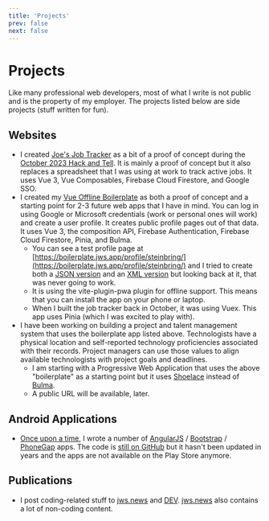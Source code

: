 ```yaml
---
title: 'Projects'
prev: false
next: false
---
```

# Projects

Like many professional web developers, most of what I write is not public and is the property of my employer.  The projects listed below are side projects (stuff written for fun).

## Websites
* I created [Joe's Job Tracker](https://joes-job-tracker.web.app/) as a bit of a proof of concept during the [October 2023 Hack and Tell](https://hackandtell.rocks/events/2023-10/). It is mainly a proof of concept but it also replaces a spreadsheet that I was using at work to track active jobs.  It uses Vue 3, Vue Composables, Firebase Cloud Firestore, and Google SSO.
* I created my [Vue Offline Boilerplate](https://boilerplate.jws.app/) as both a proof of concept and a starting point for 2-3 future web apps that I have in mind.  You can log in using Google or Microsoft credentials (work or personal ones will work) and create a user profile.  It creates public profile pages out of that data.  It uses Vue 3, the composition API, Firebase Authentication, Firebase Cloud Firestore, Pinia, and Bulma.
	* You can see a test profile page at [https://boilerplate.jws.app/profile/steinbring/](https://boilerplate.jws.app/profile/steinbring/) and I tried to create both a [JSON version](https://boilerplate.jws.app/profile/steinbring/json) and an [XML version](https://boilerplate.jws.app/profile/steinbring/xml) but looking back at it, that was never going to work.
	* It is using the vite-plugin-pwa plugin for offline support.  This means that you can install the app on your phone or laptop.
	* When I built the job tracker back in October, it was using Vuex. This app uses Pinia (which I was excited to play with).
* I have been working on building a project and talent management system that uses the boilerplate app listed above.  Technologists have a physical location and self-reported technology proficiencies associated with their records.  Project managers can use those values to align available technologists with project goals and deadlines.
	* I am starting with a Progressive Web Application that uses the above "boilerplate" as a starting point but it uses [Shoelace](https://jws.news/tag/web-awesome/) instead of [Bulma](https://jws.news/tag/bulma/).
	* A public URL will be available, later.

## Android Applications
* [Once upon a time](https://github.com/steinbring?utf8=%E2%9C%93&tab=repositories&q=&type=archived&language=), I wrote a number of [AngularJS](https://angularjs.org/) / [Bootstrap](https://getbootstrap.com/) / [PhoneGap](https://cordova.apache.org/announcements/2020/08/14/goodbye-phonegap.html) apps.  The code is [still on GitHub](https://github.com/steinbring/PocketSteinbring) but it hasn't been updated in years and the apps are not available on the Play Store anymore.

## Publications

* I post coding-related stuff to [jws.news](https://jws.news/category/coding/) and [DEV](https://dev.to/steinbring/).  [jws.news](https://jws.news) also contains a lot of non-coding content.